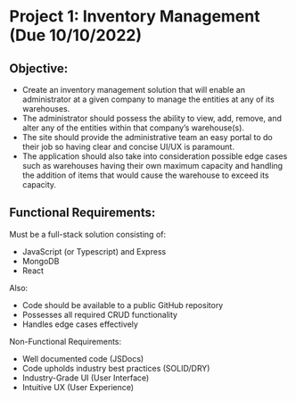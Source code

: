 # Project 1: Inventory Management (Due 10/10/2022) 

## Objective: 

- Create an inventory management solution that will enable an administrator at a given company to manage the entities at any of its warehouses.
- The administrator should possess the ability to view, add, remove, and alter any of the entities within that company’s warehouse(s).
- The site should provide the administrative team an easy portal to do their job so having clear and concise UI/UX is paramount.
- The application should also take into consideration possible edge cases 
    such as warehouses having their own maximum capacity and handling the addition of items that would cause the warehouse to exceed its capacity. 

## Functional Requirements: 

Must be a full-stack solution consisting of: 

- JavaScript (or Typescript) and Express 
- MongoDB 
- React 

Also:

- Code should be available to a public GitHub repository 
- Possesses all required CRUD functionality 
- Handles edge cases effectively 

Non-Functional Requirements:

- Well documented code (JSDocs) 
- Code upholds industry best practices (SOLID/DRY) 
- Industry-Grade UI (User Interface) 
- Intuitive UX (User Experience) 